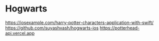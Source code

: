 # Hogwarts
 
https://iosexample.com/harry-potter-characters-application-with-swift/
https://github.com/suyashvash/hogwarts-ios
https://potterhead-api.vercel.app
